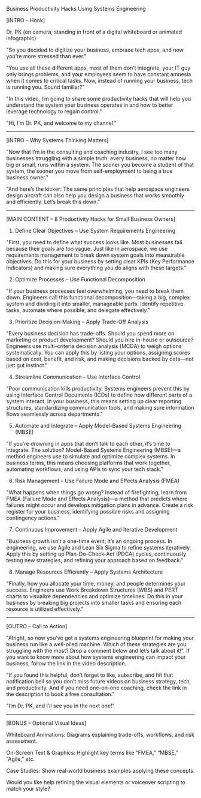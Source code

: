 Business Productivity Hacks Using Systems Engineering 

[INTRO – Hook]

Dr. PK (on camera, standing in front of a digital whiteboard or animated infographic)

"So you decided to digitize your business, embrace tech apps, and now you're more stressed than ever."

"You use all these different apps, most of them don’t integrate, your IT guy only brings problems, and your employees seem to have constant amnesia when it comes to critical tasks. Now, instead of running your business, tech is running you. Sound familiar?"

"In this video, I’m going to share some productivity hacks that will help you understand the system your business operates in and how to better leverage technology to regain control."

"Hi, I’m Dr. PK, and welcome to my channel."


---

[INTRO – Why Systems Thinking Matters]

"Now that I’m in the consulting and coaching industry, I see too many businesses struggling with a simple truth: every business, no matter how big or small, runs within a system. The sooner you become a student of that system, the sooner you move from self-employment to being a true business owner."

"And here’s the kicker: The same principles that help aerospace engineers design aircraft can also help you design a business that works smoothly and efficiently. Let’s break this down."


---

[MAIN CONTENT – 8 Productivity Hacks for Small Business Owners]

1. Define Clear Objectives – Use System Requirements Engineering

"First, you need to define what success looks like. Most businesses fail because their goals are too vague. Just like in aerospace, we use requirements management to break down system goals into measurable objectives. Do this for your business by setting clear KPIs (Key Performance Indicators) and making sure everything you do aligns with these targets."

2. Optimize Processes – Use Functional Decomposition

"If your business processes feel overwhelming, you need to break them down. Engineers call this functional decomposition—taking a big, complex system and dividing it into smaller, manageable parts. Identify repetitive tasks, automate where possible, and delegate effectively."

3. Prioritize Decision-Making – Apply Trade-Off Analysis

"Every business decision has trade-offs. Should you spend more on marketing or product development? Should you hire in-house or outsource? Engineers use multi-criteria decision analysis (MCDA) to weigh options systematically. You can apply this by listing your options, assigning scores based on cost, benefit, and risk, and making decisions backed by data—not just gut instinct."

4. Streamline Communication – Use Interface Control

"Poor communication kills productivity. Systems engineers prevent this by using Interface Control Documents (ICDs) to define how different parts of a system interact. In your business, this means setting up clear reporting structures, standardizing communication tools, and making sure information flows seamlessly across departments."

5. Automate and Integrate – Apply Model-Based Systems Engineering (MBSE)

"If you're drowning in apps that don’t talk to each other, it’s time to integrate. The solution? Model-Based Systems Engineering (MBSE)—a method engineers use to simulate and optimize complex systems. In business terms, this means choosing platforms that work together, automating workflows, and using APIs to sync your tech stack."

6. Risk Management – Use Failure Mode and Effects Analysis (FMEA)

"What happens when things go wrong? Instead of firefighting, learn from FMEA (Failure Mode and Effects Analysis)—a method that predicts where failures might occur and develops mitigation plans in advance. Create a risk register for your business, identifying possible risks and assigning contingency actions."

7. Continuous Improvement – Apply Agile and Iterative Development

"Business growth isn’t a one-time event; it’s an ongoing process. In engineering, we use Agile and Lean Six Sigma to refine systems iteratively. Apply this by setting up Plan-Do-Check-Act (PDCA) cycles, continuously testing new strategies, and refining your approach based on feedback."

8. Manage Resources Efficiently – Apply Systems Architecture

"Finally, how you allocate your time, money, and people determines your success. Engineers use Work Breakdown Structures (WBS) and PERT charts to visualize dependencies and optimize timelines. Do this in your business by breaking big projects into smaller tasks and ensuring each resource is utilized effectively."


---

[OUTRO – Call to Action]

"Alright, so now you’ve got a systems engineering blueprint for making your business run like a well-oiled machine. Which of these strategies are you struggling with the most? Drop a comment below and let’s talk about it!". If you want to know more about how systems engineering can impact your business, follow the link in the video description.

"If you found this helpful, don’t forget to like, subscribe, and hit that notification bell so you don’t miss future videos on business strategy, tech, and productivity. And if you need one-on-one coaching, check the link in the description to book a free consultation."

"I’m Dr. PK, and I’ll see you in the next one!"


---

[BONUS – Optional Visual Ideas]

Whiteboard Animations: Diagrams explaining trade-offs, workflows, and risk assessment.

On-Screen Text & Graphics: Highlight key terms like “FMEA,” “MBSE,” “Agile,” etc.

Case Studies: Show real-world business examples applying these concepts.


Would you like help refining the visual elements or voiceover scripting to match your style?


